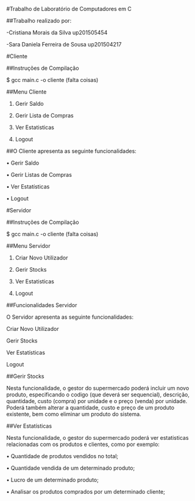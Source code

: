 #Trabalho de Laboratório de Computadores em C


##Trabalho realizado por:

-Cristiana Morais da Silva up201505454

-Sara Daniela Ferreira de Sousa up201504217


#Cliente


##Instruções de Compilação

$ gcc main.c -o cliente (falta coisas)


##Menu Cliente

1) Gerir Saldo

2) Gerir Lista de Compras

3) Ver Estatisticas

4) Logout


##O Cliente apresenta as seguinte funcionalidades:

• Gerir Saldo

• Gerir Listas de Compras

• Ver Estatísticas

• Logout


#Servidor


##Instruções de Compilação

$ gcc main.c -o cliente (falta coisas)


##Menu Servidor

1) Criar Novo Utilizador

2) Gerir Stocks

3) Ver Estatisticas

4) Logout


##Funcionalidades Servidor

O Servidor apresenta as seguinte funcionalidades:

 Criar Novo Utilizador

 Gerir Stocks

 Ver Estatísticas

 Logout


##Gerir Stocks

Nesta funcionalidade, o gestor do supermercado poderá incluir um novo produto,
especificando o codigo (que deverá ser sequencial), descrição, quantidade, custo
(compra) por unidade e o preço (venda) por unidade. Poderá também alterar
a quantidade, custo e preço de um produto existente, bem como eliminar um
produto do sistema.


##Ver Estatísticas

Nesta funcionalidade, o gestor do supermercado poderá ver estatisticas relacionadas
com os produtos e clientes, como por exemplo:

• Quantidade de produtos vendidos no total;

• Quantidade vendida de um determinado produto;

• Lucro de um determinado produto;

• Analisar os produtos comprados por um determinado cliente;

